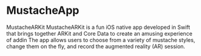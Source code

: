 # MustacheApp
  MustacheARKit MustacheARKit is a fun iOS native app developed in Swift that brings together ARKit and Core Data to create an amusing experience of addin The app allows users to choose from a variety of mustache styles, change them on the fly, and record the augmented reality (AR) session.  
